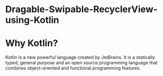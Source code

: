 # Dragable-Swipable-RecyclerView-using-Kotlin

# Why Kotlin?
Kotlin is a new powerful language created by JetBrains. It is a statically typed, general purpose and an open source programming language that combines object-oriented and functional programming features.
